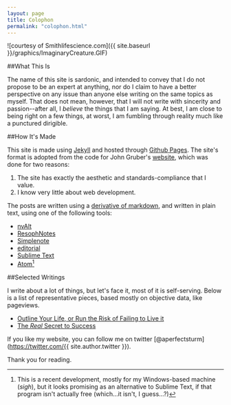 ```yaml
---
layout: page
title: Colophon
permalink: "colophon.html"
---
```


![courtesy of Smithlifescience.com]({{ site.baseurl }}/graphics/ImaginaryCreature.GIF)

##What This Is

The name of this site is sardonic, and intended to convey that I do not propose to be an expert at anything, nor do I claim to have a better perspective on any issue than anyone else writing on the same topics as myself. That does not mean, however, that I will not write with sincerity and passion--after all, I *believe* the things that I am saying. At best, I am close to being right on a few things, at worst, I am fumbling through reality much like a punctured dirigible.

##How It's Made

This site is made using [Jekyll](http://jekyllrb.com) and hosted through [Github Pages](https://pages.github.com/).
The site's format is adopted from the code for John Gruber's [website](http://daringfireball.net), which was done for two reasons:

1. The site has exactly the aesthetic and standards-compliance that I value.
2. I know very little about web development.

The posts are written using a [derivative of markdown](http://kramdown.gettalong.org/), and written in plain text, using one of the following tools:

- [nvAlt](http://brettterpstra.com/projects/nvalt/)
- [ResophNotes](http://www.resoph.com/ResophNotes/Welcome.html)
- [Simplenote](http://simplenote.com/)
- [editorial](http://omz-software.com/editorial/)
- [Sublime Text](http://www.sublimetext.com/)
- [Atom](https://atom.io/)[^1]


##Selected Writings

I write about a lot of things, but let's face it, most of it is self-serving. Below is a list of representative pieces, based mostly on objective data, like pageviews.

* [Outline Your Life, or Run the Risk of Failing to Live it](https://medium.com/the-hodgepodge-institute/outline-your-life-or-run-the-risk-of-failing-to-live-it-5d0704e5a355#.vhnosogp5)
* [The *Real* Secret to Success](https://medium.com/@MikeSturm/the-one-simple-trick-that-will-help-you-succeed-stop-thinking-there-s-one-simple-trick-bf3c9555a591#.te8v9xuzr)



If you like my website, you can follow me on twitter [@aperfectsturm](https://twitter.com/{{ site.author.twitter }}).

Thank you for reading.

<!--- Divider for footnotes --->

[^1]: This is a recent development, mostly for my Windows-based machine (*sigh*), but it looks promising as an alternative to Sublime Text, if that program isn't actually free (which...it isn't, I guess...?)
